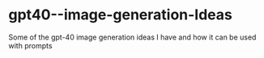 # gpt40--image-generation-Ideas
Some of the gpt-40 image generation ideas I have and how it can be used with prompts
